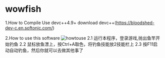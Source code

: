 # wowfish

1.How to Compile
  Use devc++4.9+
  download devc++(https://bloodshed-dev-c.en.softonic.com/)
  
2.How to use this software
![howtouse](./images/howtouse.jpg)
	2.1 运行本程序，登录游戏,抛出鱼竿开始钓鱼
	2.2 鼠标放鱼漂上，按Ctrl+A取色，将钓鱼技能放2技能栏上
	2.3 按F11启动自动钓鱼，然后你就可以去做其他事了
